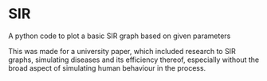 # SIR
A python code to plot a basic SIR graph based on given parameters

This was made for a university paper, which included research to SIR graphs, simulating diseases and its efficiency thereof, especially without the broad aspect of simulating human behaviour in the process. 
